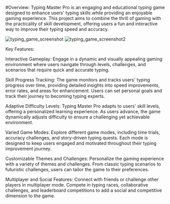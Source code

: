 #Overview:
Typing Master Pro is an engaging and educational typing game designed to enhance users' typing skills while providing an enjoyable gaming experience. This project aims to combine the thrill of gaming with the practicality of skill development, offering users a fun and interactive way to improve their typing speed and accuracy.

![typing_game_screenshot](https://github.com/Tejws/TypingGame/assets/154742112/021f7d20-9948-4040-b1e9-b54a5df4c20b)
![typing_game_screenshot2](https://github.com/Tejws/TypingGame/assets/154742112/1d4c50b4-27fe-4818-ab92-68fcb181d57c)
 
Key Features: 
 
Interactive Gameplay: 
Engage in a dynamic and visually appealing gaming environment where users navigate through levels, challenges, and scenarios that require quick and accurate typing.
 
Skill Progress Tracking:
The game monitors and tracks users' typing progress over time, providing detailed insights into speed improvements, error rates, and areas for enhancement. Users can set personal goals and track their journey to becoming typing experts.

Adaptive Difficulty Levels:
Typing Master Pro adapts to users' skill levels, offering a personalized learning experience. As users advance, the game dynamically adjusts difficulty to ensure a challenging yet achievable environment.

Varied Game Modes:
Explore different game modes, including time trials, accuracy challenges, and story-driven typing quests. Each mode is designed to keep users engaged and motivated throughout their typing improvement journey.

Customizable Themes and Challenges:
Personalize the gaming experience with a variety of themes and challenges. From classic typing scenarios to futuristic challenges, users can tailor the game to their preferences.
 
Multiplayer and Social Features:
Connect with friends or challenge other players in multiplayer mode. Compete in typing races, collaborative challenges, and leaderboard competitions to add a social and competitive dimension to the game.
